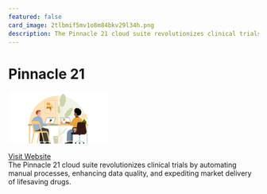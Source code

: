 ```yaml
---
featured: false
card_image: 2tlbmif5mv1o8m84bkv29l34h.png
description: The Pinnacle 21 cloud suite revolutionizes clinical trials by automating manual processes, enhancing data quality, and expediting market delivery of lifesaving drugs.
---
```


# Pinnacle 21
<img src="2tlbmif5mv1o8m84bkv29l34h.png" alt="Logo" style="max-width: 200px; height: auto;">

<a href="https://www.linkedin.com/products/categories/clinical-trial-management-systems">Visit Website</a>  
The Pinnacle 21 cloud suite revolutionizes clinical trials by automating manual processes, enhancing data quality, and expediting market delivery of lifesaving drugs.
